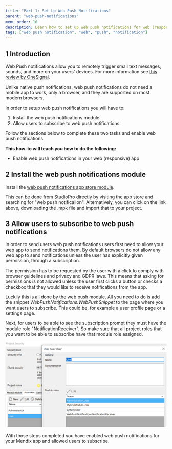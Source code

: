 ```yaml
---
title: "Part 1: Set Up Web Push Notifications"
parent: "web-push-notifications"
menu_order: 10
description: Learn how to set up web push notifications for web (responsive) apps.
tags: ["web push notification", "web", "push", "notification"]
---
```


## 1 Introduction

Web Push notifications allow you to remotely trigger small text messages, sounds, and more on your users' devices.
For more information see [this review by OneSignal](https://onesignal.com/webpush).

Unlike native push notifications, web push notifications do not need a mobile app to work, only a browser, and they are supported on most modern browsers. 

In order to setup web push notifications you will have to:

1. Install the web push notifications module
2. Allow users to subscribe to web push notifications

Follow the sections below to complete these two tasks and enable web push notifications.

**This how-to will teach you how to do the following:**

* Enable web push notifications in your web (responsive) app

## 2 Install the web push notifications module

Install the [web push notifications app store module](https://marketplace.mendix.com/link/component/114331).

This can be done from StudioPro directly by visiting the app store and searching for "web push notificaiion".
Alternatively, you can click on the link above, downloading the .mpk file and import that to your project.

## 3 Allow users to subscribe to web push notifications

In order to send users web push notifications users first need to allow your web app to send notifications them.
By default browsers do not allow any web app to send notifications unless the user has explicitly given permission, through a subscription.

The permission has to be requested by the user with a click to comply with browser guidelines and privacy and GDPR laws.
This means that asking for permissions is not allowed unless the user first clicks a button or checks a checkbox that they would like to receive notifications from the app.

Luckily this is all done by the web push module. All you need to do is add the snippet *WebPushNotifications.WebPushSnippet* to the page where you want users to subscribe.
This could be, for example a user profile page or a settings page.

Next, for users to be able to see the subscription prompt they must have the module role "NotificationReceiver".
So make sure that all project roles that you want to be able to subscribe have that module role assigned.

![](attachments/web-push-notifications-user-security.png)

With those steps completed you have enabled web push notifications for your Mendix app and allowed users to subscribe.
